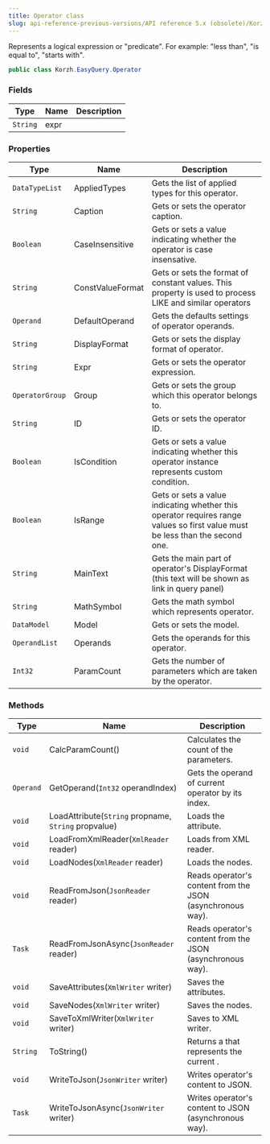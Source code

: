 ```yaml
---
title: Operator class
slug: api-reference-previous-versions/API reference 5.x (obsolete)/Korzh.EasyQuery namespace/operator-class
---
```



Represents a logical expression or "predicate". For example: "less than", "is equal to", "starts with".
```csharp
public class Korzh.EasyQuery.Operator

```

### Fields

| Type | Name | Description | 
| --- | --- | --- | 
| `String` | expr |  | 


### Properties

| Type | Name | Description | 
| --- | --- | --- | 
| `DataTypeList` | AppliedTypes | Gets the list of applied types for this operator. | 
| `String` | Caption | Gets or sets the operator caption. | 
| `Boolean` | CaseInsensitive | Gets or sets a value indicating whether the operator is case insensative. | 
| `String` | ConstValueFormat | Gets or sets the format of constant values. This property is used to process LIKE and similar operators | 
| `Operand` | DefaultOperand | Gets the defaults settings of operator operands. | 
| `String` | DisplayFormat | Gets or sets the display format of operator. | 
| `String` | Expr | Gets or sets the operator expression. | 
| `OperatorGroup` | Group | Gets or sets the group which this operator belongs to. | 
| `String` | ID | Gets or sets the operator ID. | 
| `Boolean` | IsCondition | Gets or sets a value indicating whether this operator instance represents custom condition. | 
| `Boolean` | IsRange | Gets or sets a value indicating whether this operator requires range values so first value must be less than the second one. | 
| `String` | MainText | Gets the main part of operator's DisplayFormat (this text will be shown as link in query panel) | 
| `String` | MathSymbol | Gets the math symbol which represents operator. | 
| `DataModel` | Model | Gets or sets the model. | 
| `OperandList` | Operands | Gets the operands for this operator. | 
| `Int32` | ParamCount | Gets the number of parameters which are taken by the operator. | 


### Methods

| Type | Name | Description | 
| --- | --- | --- | 
| `void` | CalcParamCount() | Calculates the count of the parameters. | 
| `Operand` | GetOperand(`Int32` operandIndex) | Gets the operand of current operator by its index. | 
| `void` | LoadAttribute(`String` propname, `String` propvalue) | Loads the attribute. | 
| `void` | LoadFromXmlReader(`XmlReader` reader) | Loads from XML reader. | 
| `void` | LoadNodes(`XmlReader` reader) | Loads the nodes. | 
| `void` | ReadFromJson(`JsonReader` reader) | Reads operator's content from the JSON (asynchronous way). | 
| `Task` | ReadFromJsonAsync(`JsonReader` reader) | Reads operator's content from the JSON (asynchronous way). | 
| `void` | SaveAttributes(`XmlWriter` writer) | Saves the attributes. | 
| `void` | SaveNodes(`XmlWriter` writer) | Saves the nodes. | 
| `void` | SaveToXmlWriter(`XmlWriter` writer) | Saves to XML writer. | 
| `String` | ToString() | Returns a <see cref="T:System.String"></see> that represents the current <see cref="T:System.Object"></see>. | 
| `void` | WriteToJson(`JsonWriter` writer) | Writes operator's content to JSON. | 
| `Task` | WriteToJsonAsync(`JsonWriter` writer) | Writes operator's content to JSON (asynchronous way). |